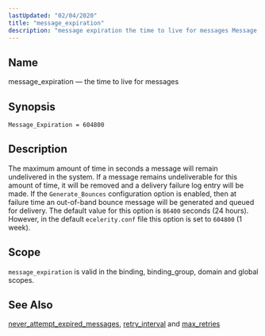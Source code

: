 ```yaml
---
lastUpdated: "02/04/2020"
title: "message_expiration"
description: "message expiration the time to live for messages Message Expiration 604800 The maximum amount of time in seconds a message will remain undelivered in the system If a message remains undeliverable for this amount of time it will be removed and a delivery failure log entry will be made If..."
---
```


<a name="conf.ref.message_expiration"></a> 
## Name

message_expiration — the time to live for messages

## Synopsis

`Message_Expiration = 604800`

<a name="idp10367712"></a> 
## Description

The maximum amount of time in seconds a message will remain undelivered in the system. If a message remains undeliverable for this amount of time, it will be removed and a delivery failure log entry will be made. If the `Generate_Bounces` configuration option is enabled, then at failure time an out-of-band bounce message will be generated and queued for delivery. The default value for this option is `86400` seconds (24 hours). However, in the default `ecelerity.conf` file this option is set to `604800` (1 week).

<a name="idp10371552"></a> 
## Scope

`message_expiration` is valid in the binding, binding_group, domain and global scopes.

<a name="idp10373632"></a> 
## See Also

[never_attempt_expired_messages](/momentum/3/3-reference/3-reference-conf-ref-never-attempt-expired-messages), [retry_interval](/momentum/3/3-reference/3-reference-conf-ref-retry-interval) and [max_retries](/momentum/3/3-reference/3-reference-conf-ref-max-retries)